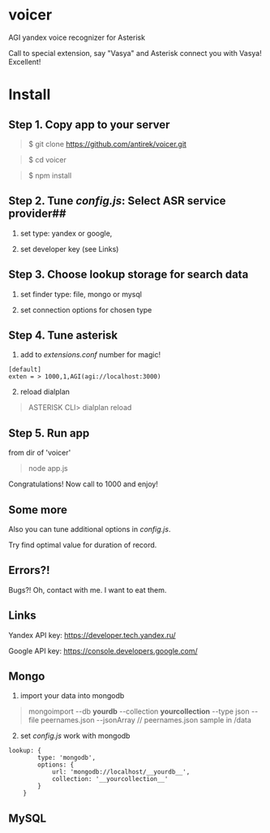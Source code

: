 voicer
======

AGI yandex voice recognizer for Asterisk

Call to special extension, say "Vasya" and Asterisk connect you with Vasya! Excellent!


Install
=======

## Step 1. Copy app to your server ##

> $ git clone https://github.com/antirek/voicer.git

> $ cd voicer

> $ npm install


## Step 2. Tune *config.js*: Select ASR service provider##

1. set type: yandex or google, 

2. set developer key (see Links)


## Step 3. Choose lookup storage for search data

1. set finder type: file, mongo or mysql

2. set connection options for chosen type


## Step 4. Tune asterisk ##

1. add to *extensions.conf* number for magic!

``````
[default]
exten = > 1000,1,AGI(agi://localhost:3000)
``````
2. reload dialplan 

> ASTERISK CLI> dialplan reload


## Step 5. Run app ##

from dir of 'voicer'

> node app.js


Congratulations! Now call to 1000 and enjoy! 


## Some more ##

Also you can tune additional options in *config.js*. 

Try find optimal value for duration of record.


## Errors?! ##

Bugs?! Oh, contact with me. I want to eat them.


## Links ##

Yandex API key: https://developer.tech.yandex.ru/

Google API key: https://console.developers.google.com/




## Mongo ##

1. import your data into mongodb

> mongoimport --db __yourdb__ --collection __yourcollection__ --type json --file peernames.json --jsonArray
> // peernames.json sample in /data 

2. set *config.js* work with mongodb

`````
lookup: {
        type: 'mongodb',
        options: {
            url: 'mongodb://localhost/__yourdb__',
            collection: '__yourcollection__'
        }
    }
`````


## MySQL ##

